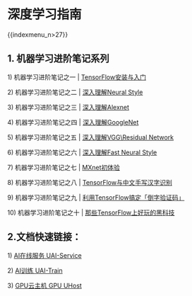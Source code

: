 # 深度学习指南

{{indexmenu_n>27}}

## 1\. 机器学习进阶笔记系列

1\) 机器学习进阶笔记之一 |
[TensorFlow安装与入门](https://zhuanlan.zhihu.com/p/22410917)

2\) 机器学习进阶笔记之二 | [深入理解Neural
Style](https://zhuanlan.zhihu.com/p/22493132)

3\) 机器学习进阶笔记之三 | [深入理解Alexnet](https://zhuanlan.zhihu.com/p/22659166)

4\) 机器学习进阶笔记之四 | [深入理解GoogleNet](https://zhuanlan.zhihu.com/p/22817228)

5\) 机器学习进阶笔记之五 | [深入理解VGG\\Residual
Network](https://zhuanlan.zhihu.com/p/23518167)

6\) 机器学习进阶笔记之六 | [深入理解Fast Neural
Style](https://zhuanlan.zhihu.com/p/23651687)

7\) 机器学习进阶笔记之七 | [MXnet初体验](https://zhuanlan.zhihu.com/p/23938423)

8\) 机器学习进阶笔记之八 |
[TensorFlow与中文手写汉字识别](https://zhuanlan.zhihu.com/p/24899387)

9\) 机器学习进阶笔记之九 |
[利用TensorFlow搞定「倒字验证码」](https://zhuanlan.zhihu.com/p/25344240)

10\) 机器学习进阶笔记之十 |
[那些TensorFlow上好玩的黑科技](https://zhuanlan.zhihu.com/p/25644543)

## 2.文档快速链接：

1\) [AI在线服务 UAI-Service](/ai/uai-service/intro)

2\) [AI训练 UAI-Train](/ai/uai-train/intro)

3\) [GPU云主机 GPU UHost](/ai/gpu/introduction)
